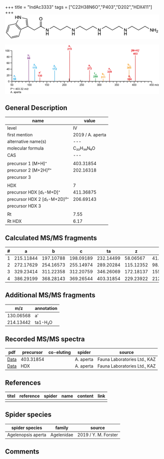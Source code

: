 +++
title = "IndAc3333"
tags = ["C22H38N6O","P403","D202","HDX411"]
+++
![](/img/IndAc3333.png)

![](/img_MSMS/403_IndAc3333_Aa.png?classes=border)

## General Description

| name                        | value            |
|-----------------------------|------------------|
| level                       | IV               |
| first mention               | 2019 / A. aperta |
| alternative name(s)         | ---              |
| molecular formula           | C₂₂H₃₈N₆O        |
| CAS                         | ---              |
|                             |                  |
| precursor 1 [M+H]⁺          | 403.31854        |
| precursor 2 [M+2H]²⁺        | 202.16318        |
| precursor 3                 |                  |
|                             |                  |
| HDX                         | 7                |
| precursor HDX   [d₇-M+D]⁺   | 411.36875        |
| precursor HDX 2 [d₇-M+2D]²⁺ | 206.69143        |
| precursor HDX 3             |                  |
|                             |                  |
| Rt                          | 7.55             |
| Rt HDX                      | 6.17             |

## Calculated MS/MS fragments

| # | a         | b         | c         | ta        | z         | y         | tz        |
|---|-----------|-----------|-----------|-----------|-----------|-----------|-----------|
| 1 | 215.11844 | 197.10788 | 198.09189 | 232.14499 | 58.06567  | 41.03912  | 75.09222  |
| 2 | 272.17629 | 254.16573 | 255.14974 | 289.20284 | 115.12352 | 98.09697  | 132.15007 |
| 3 | 329.23414 | 311.22358 | 312.20759 | 346.26069 | 172.18137 | 155.15482 | 189.20792 |
| 4 | 386.29199 | 368.28143 | 369.26544 | 403.31854 | 229.23922 | 212.21267 | 246.26577 |

## Additional MS/MS fragments

| m/z       | annotation |
|-----------|------------|
| 130.06568 | a'         |
| 214.13442 | ta1-H₂O    |

## Recorded MS/MS spectra

| pdf                                            | precursor | co-eluting | spider    | source                       |
|------------------------------------------------|-----------|------------|-----------|------------------------------|
| [Data](/pdf/A-aperta/403_IndAc3333_Aa.pdf)     | 403.31854 |            | A. aperta | Fauna Laboratories Ltd., KAZ |
| [Data](/pdf/A-aperta/403_IndAc3333_Aa_HDX.pdf) | HDX       |            | A. aperta | Fauna Laboratories Ltd., KAZ |

## References

| titel     | reference   | spider    | name   | content  | link |
|-----------|-------------|-----------|--------|----------|-----|
|           |             |           |        |          |     |

## Spider species

| spider species     | family     | source               |
|--------------------|------------|----------------------|
| Agelenopsis aperta | Agelenidae | 2019 / Y. M. Forster |

## Comments